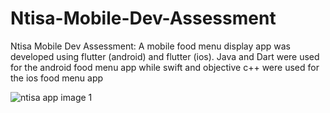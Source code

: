 
# Ntisa-Mobile-Dev-Assessment
Ntisa Mobile Dev Assessment: A mobile food menu display app was developed using flutter (android) and flutter (ios).
Java and Dart were used for the android food menu app while swift and objective c++ were used for the ios food menu app

![ntisa app image 1](https://user-images.githubusercontent.com/112475290/192113924-d6a1d77c-3f5a-4c0e-b7ac-f37e98e16cfb.jpg)
